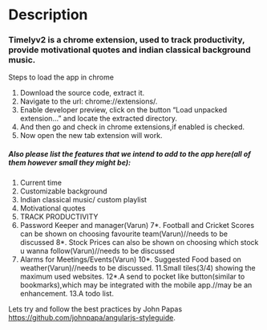 ﻿# Description

### Timelyv2 is a chrome extension, used to track productivity, provide motivational quotes and indian classical background music.

Steps to load the app in chrome

1. Download the source code, extract it.
2. Navigate to the url: chrome://extensions/.
3. Enable developer preview, click on the button “Load unpacked extension…” and locate the extracted directory.
4. And then go and check in chrome extensions,if enabled is checked.
5. Now open the new tab extension will work.

##### Also please list the features that we intend to add to the app here(all of them however small they might be):
1. Current time
2. Customizable background
3. Indian classical music/ custom playlist
4. Motivational quotes
5. TRACK PRODUCTIVITY
6. Password Keeper and manager(Varun)
7*. Football and Cricket Scores can be shown on choosing favourite team(Varun)//needs to be discussed
8*. Stock Prices can also be shown on choosing which stock u wanna follow(Varun)//needs to be discussed
9. Alarms for Meetings/Events(Varun)
10*.  Suggested Food based on weather(Varun)//needs to be discussed.
11.Small tiles(3/4) showing the maximum used websites.
12*.A send to pocket like button(similar to bookmarks),which may be integrated with the mobile app.//may be an enhancement.
13.A todo list.

Lets try and follow the best practices by John Papas https://github.com/johnpapa/angularjs-styleguide.

